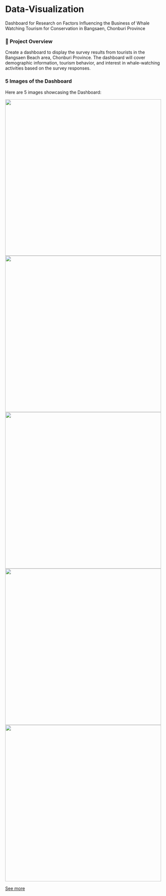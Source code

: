 # Data-Visualization
Dashboard for Research on Factors Influencing the Business of Whale Watching Tourism for Conservation in Bangsaen, Chonburi Province

### 📌 Project Overview 
Create a dashboard to display the survey results from tourists in the Bangsaen Beach area, Chonburi Province. The dashboard will cover demographic information, tourism behavior, and interest in whale-watching activities based on the survey responses.

### 5 Images of the Dashboard

Here are 5 images showcasing the Dashboard:

<img src="https://github.com/user-attachments/assets/e0162995-1646-4098-b7d1-9489bedaf436" width="500" />
<img src="https://github.com/user-attachments/assets/bbf72a56-f84b-4216-99fc-19105ec9b8e4" width="500" />
<img src="https://github.com/user-attachments/assets/a1b72590-99fe-41ec-b42d-7f6d721fec89" width="500" />
<img src="https://github.com/user-attachments/assets/0c33abe3-a948-4e2a-9218-20b547e08d86" width="500" />
<img src="https://github.com/user-attachments/assets/d360cae8-7eff-4bed-bee9-8a7f81581e25" width="500" />

[See more](https://github.com/your-username/your-repository/blob/main/your-file-path)
